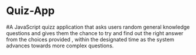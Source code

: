 # Quiz-App
#A JavaScript quizz application that asks users  random general knowledge   questions and gives them   the  chance to try and find out  the right answer from the  choices   provided , within the designated time as the system advances  towards more complex questions.  

